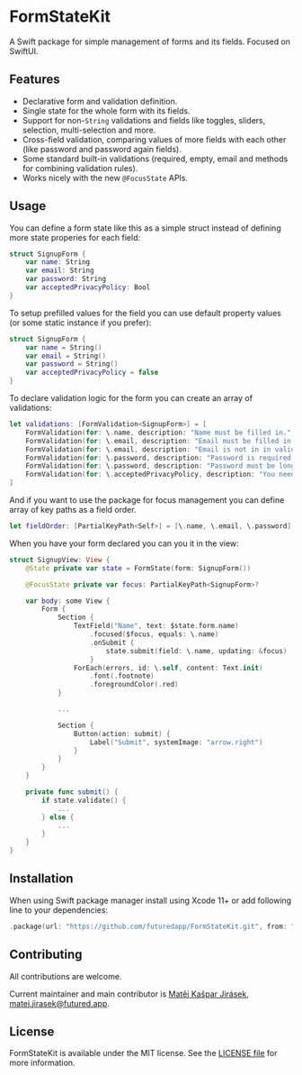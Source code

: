 # FormStateKit

A Swift package for simple management of forms and its fields. Focused on SwiftUI.

## Features

- Declarative form and validation definition.
- Single state for the whole form with its fields.
- Support for non-`String` validations and fields like toggles, sliders, selection, multi-selection and more.
- Cross-field validation, comparing values of more fields with each other (like password and password again fields).
- Some standard built-in validations (required, empty, email and methods for combining validation rules).
- Works nicely with the new `@FocusState` APIs.

## Usage

You can define a form state like this as a simple struct instead of defining more state properies for each field:

```swift
struct SignupForm {
    var name: String
    var email: String
    var password: String
    var acceptedPrivacyPolicy: Bool
}
```

To setup prefilled values for the field you can use default property values (or some static instance if you prefer):

```swift
struct SignupForm {
    var name = String()
    var email = String()
    var password = String()
    var acceptedPrivacyPolicy = false
}
```

To declare validation logic for the form you can create an array of validations:

```swift
let validations: [FormValidation<SignupForm>] = [
    FormValidation(for: \.name, description: "Name must be filled in.", rule: .required),
    FormValidation(for: \.email, description: "Email must be filled in.", rule: .required),
    FormValidation(for: \.email, description: "Email is not in in valid format.", rule: .email),
    FormValidation(for: \.password, description: "Password is required.", rule: .required),
    FormValidation(for: \.password, description: "Password must be longer than 6 characters") { $0.count > 6 },
    FormValidation(for: \.acceptedPrivacyPolicy, description: "You need to accept privacy policy.", rule: .hasToBeOn)
]
```

And if you want to use the package for focus management you can define array of key paths as a field order.

```swift
let fieldOrder: [PartialKeyPath<Self>] = [\.name, \.email, \.password]
```

When you have your form declared you can you it in the view:

```swift
struct SignupView: View {
    @State private var state = FormState(form: SignupForm())

    @FocusState private var focus: PartialKeyPath<SignupForm>?

    var body: some View {
        Form {
            Section {
                TextField("Name", text: $state.form.name)
                    .focused($focus, equals: \.name)
                    .onSubmit {
                        state.submit(field: \.name, updating: &focus)
                    }
                ForEach(errors, id: \.self, content: Text.init)
                    .font(.footnote)
                    .foregroundColor(.red)
            }

            ...

            Section {
                Button(action: submit) {
                    Label("Submit", systemImage: "arrow.right")
                }
            }
        }
    }

    private func submit() {
        if state.validate() {
            ...
        } else {
            ...
        }
    }
}
```

## Installation

When using Swift package manager install using Xcode 11+ or add following line to your dependencies:

```swift
.package(url: "https://github.com/futuredapp/FormStateKit.git", from: "0.1.0")
```

## Contributing

All contributions are welcome.

Current maintainer and main contributor is [Matěj Kašpar Jirásek](https://github.com/mkj-is), <matej.jirasek@futured.app>.

## License

FormStateKit is available under the MIT license. See the [LICENSE file](LICENSE) for more information.
